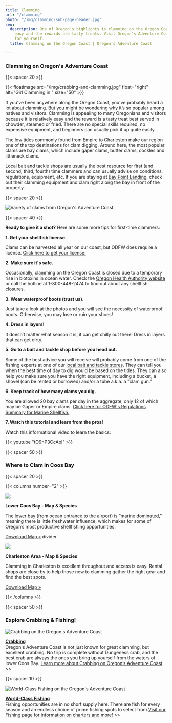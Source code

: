 ```yaml
---
title: Clamming
url: "/clamming"
photo: "/img/clamming-sub-page-header.jpg"
seo:
  description: One of Oregon's highlights is clamming on the Oregon Coast. It is relatively
    easy and the rewards are tasty treats. Visit Oregon’s Adventure Coast and try
    for yourself.
  title: Clamming on the Oregon Coast | Oregon’s Adventure Coast

---
```

### Clamming on Oregon's Adventure Coast

{{< spacer 20 >}}

{{< floatimage src="/img/crabbing-and-clamming.jpg" float="right" alt="Girl Clamming in " size="50" >}}

If you’ve been anywhere along the Oregon Coast, you’ve probably heard a lot about clamming. But you might be wondering why it’s so popular among natives and visitors. Clamming is appealing to many Oregonians and visitors because it is relatively easy and the reward is a tasty treat best served in chowder, steamed or fried. There are no special skills required, no expensive equipment, and beginners can usually pick it up quite easily.

The low tides commonly found from Empire to Charleston make our region one of the top destinations for clam digging. Around here, the most popular clams are bay clams, which include gaper clams, butter clams, cockles and littleneck clams.

Local bait and tackle shops are usually the best resource for first (and second, third, fourth) time clammers and can usually advise on conditions, regulations, equipment, etc.  If you are staying at [Bay Point Landing](https://baypointlanding.com/), check out their clamming equipment and clam right along the bay in front of the property.

{{< spacer 20 >}}

![Variety of clams from Oregon's Adventure Coast](/img/clamming-collage-new.jpg)

{{< spacer 40 >}}

**Ready to give it a shot?**  Here are some more tips for first-time clammers:

**1. Get your shellfish license.**

<p class="bullet-para-indent">Clams can be harvested all year on our coast, but ODFW does require a license. <a href="https://myodfw.com/crabbing-clamming/licensing-info">Click here to get your license.</a> </p>

**2. Make sure it's safe.**

<p class="bullet-para-indent">Occasionally, clamming on the Oregon Coast is closed due to a temporary rise in biotoxins in ocean water. Check the <a href="https://www.oregon.gov/oda/programs/foodsafety/shellfish/pages/shellfishclosures.aspx">Oregon Health Authority website</a> or call the hotline at 1-800-448-2474 to find out about any shellfish closures.</p>

**3. Wear waterproof boots (trust us).**

<p class="bullet-para-indent">Just take a look at the photos and you will see the necessity of waterproof boots. Otherwise, you may lose or ruin your shoes!</p>

**4. Dress in layers!**

<p class="bullet-para-indent">It doesn’t matter what season it is, it can get chilly out there! Dress in layers that can get dirty.</p>

**5. Go to a bait and tackle shop before you head out.**

<p class="bullet-para-indent">Some of the best advice you will receive will probably come from one of the fishing experts at one of our <a href="https://www.oregonsadventurecoast.com/equipment-rent-and-buy">local bait and tackle stores</a>. They can tell you when the best time of day to dig would be based on the tides. They can also help you make sure you have the right equipment, including a bucket, a shovel (can be rented or borrowed) and/or a tube a.k.a. a "clam gun."</p>

**6. Keep track of how many clams you dig.**

<p class="bullet-para-indent">You are allowed 20 bay clams per day in the aggregate, only 12 of which may be Gaper or Empire clams. <a href="https://myodfw.com/articles/oregon-shellfish-regulations">Click here for ODFW's Regulations Summary for Marine Shellfish.</a></p>

**7. Watch this tutorial and learn from the pros!**

<p class="bullet-para-indent">Watch this informational video to learn the basics:</p>

{{< youtube "tO9nP3CcAoI" >}}

{{< spacer 50 >}}

### Where to Clam in Coos Bay

{{< spacer 20 >}}

{{< columns number="2" >}}

![](/img/lower-coos-bay-clamming-header.jpg)

**Lower Coos Bay - Map & Species**

The lower bay (from ocean entrance to the airport) is “marine dominated,” meaning there is little freshwater influence, which makes for some of Oregon’s most productive shellfishing opportunities.

<a href="/img/clamming-map-lower-coos-bay-06-20.pdf" class="learn-more-anywhere-btn">Download Map »</a> divider

![](/img/charleston-clamming-header.jpg)

**Charleston Area - Map & Species**

Clamming in Charleston is excellent throughout and access is easy. Rental shops are close by to help those new to clamming gather the right gear and find the best spots.

<a href="/img/clamming-map-charleston-06-20.pdf" class="learn-more-anywhere-btn">Download Map »</a>

{{< /columns >}}

{{< spacer 50 >}}

### Explore Crabbing & Fishing!<br>

<div class="trip-idea-thumbnail"> <img src="/img/thumbnail-crabbing-4px-line.jpg" alt="Crabbing on the Oregon's Adventure Coast"></div>

[**Crabbing**](/crabbing-clamming)  
Oregon's Adventure Coast is not just known for great clamming, but excellent crabbing. No trip is complete without Dungeness crab, and the best crab are always the ones you bring up yourself from the waters of lower Coos Bay. [Learn more about Crabbing on Oregon’s Adventure Coast >>](/crabbing-clamming)

<div class="clearfix"></div>

{{< spacer 10 >}}

<div class="trip-idea-thumbnail"> <img src="/img/thumbnail-fishing-4px-line.jpg" alt="World-Class Fishing on the Oregon's Adventure Coast"></div>

[**World-Class Fishing**](/fishing)  
Fishing opportunities are in no short supply here. There are fish for every season and an endless choice of prime fishing spots to select from.[Visit our Fishing page for information on charters and more! >>](/fishing)